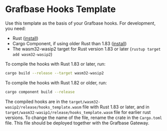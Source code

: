 # Grafbase Hooks Template

Use this template as the basis of your Grafbase hooks. For development, you need:

- Rust ([install](https://rustup.rs/))
- Cargo Component, if using older Rust than 1.83 ([install](https://github.com/bytecodealliance/cargo-component))
- The wasm32-wasip2 target for Rust version 1.83 or later (`rustup target add wasm32-wasip2`)

To compile the hooks with Rust 1.83 or later, run:

```bash
cargo build --release --target wasm32-wasip2
```

To compile the hooks with Rust 1.82 or older, run:

```bash
cargo component build --release
```

The compiled hooks are in the `target/wasm32-wasip2/release/hooks_template.wasm` file with Rust 1.83 or later, and in `target/wasm32-wasip1/release/hooks_template.wasm` file for earlier rust versions. To change the name of the file, rename the crate in the `Cargo.toml` file. This file should be deployed together with the Grafbase Gateway.
